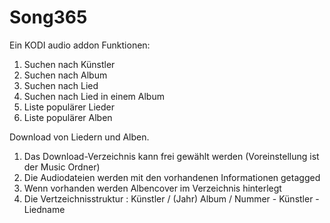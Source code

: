 # Song365
Ein KODI audio addon
Funktionen:
1. Suchen nach Künstler
2. Suchen nach Album
3. Suchen nach Lied
4. Suchen nach Lied in einem Album
5. Liste populärer Lieder
6. Liste populärer Alben

Download von Liedern und Alben.
1. Das Download-Verzeichnis kann frei gewählt werden (Voreinstellung ist der Music Ordner)
2. Die Audiodateien werden mit den vorhandenen Informationen getagged
3. Wenn vorhanden werden Albencover im Verzeichnis hinterlegt
4. Die Vertzeichnisstruktur : Künstler / (Jahr) Album / Nummer - Künstler - Liedname
